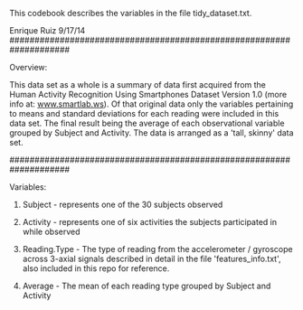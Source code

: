 This codebook describes the variables in the file tidy_dataset.txt.

Enrique Ruiz 9/17/14
####################################################################

Overview:

This data set as a whole is a summary of data first acquired from the Human Activity Recognition Using Smartphones Dataset Version 1.0 (more info at: www.smartlab.ws).  Of that original data only the variables pertaining to means and standard deviations for each reading were included in this data set.  The final result being the average of each observational variable grouped by Subject and Activity.  The data is arranged as a 'tall, skinny' data set.

####################################################################

Variables:

1. Subject - represents one of the 30 subjects observed

2. Activity - represents one of six activities the subjects participated in while observed

3. Reading.Type - The type of reading from the accelerometer / gyroscope across 3-axial signals described in detail in the file 'features_info.txt', also included in this repo for reference.

4. Average - The mean of each reading type grouped by Subject and Activity


